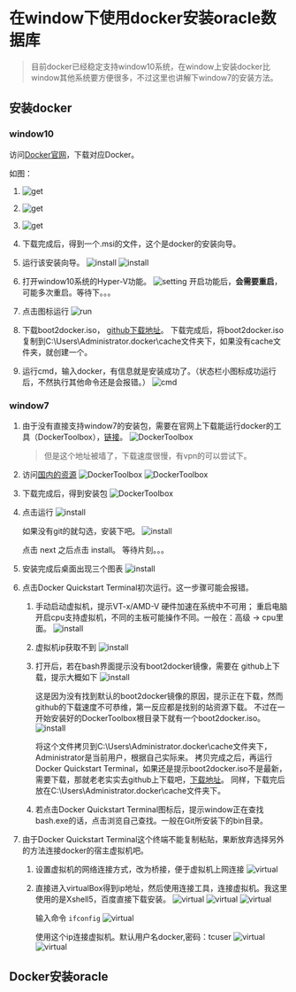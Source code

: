 # 在window下使用docker安装oracle数据库
> 目前docker已经稳定支持window10系统，在window上安装docker比window其他系统要方便很多，不过这里也讲解下window7的安装方法。


## 安装docker

### window10
访问[Docker官网](https://www.docker.com/)，下载对应Docker。

如图：

1. ![get](images/1.png)

2. ![get](images/2.png)

3. ![get](images/3.png)

4. 下载完成后，得到一个.msi的文件，这个是docker的安装向导。

5. 运行该安装向导。
   ![install](images/23.png)
   ![install](images/24.png)
    
6. 打开window10系统的Hyper-V功能。
   ![setting](images/22.png)
   开启功能后，**会需要重启**，可能多次重启。等待下。。。

7. 点击图标运行 
    ![run](images/25.png)

8. 下载boot2docker.iso，
    [github下载地址](https://github.com/boot2docker/boot2docker/releases)。
    下载完成后，将boot2docker.iso复制到C:\Users\Administrator\.docker\cache文件夹下，如果没有cache文件夹，就创建一个。

9. 运行cmd，输入docker，有信息就是安装成功了。（状态栏小图标成功运行后，不然执行其他命令还是会报错。）
   ![cmd](images/26.png)
    
### window7
1. 由于没有直接支持window7的安装包，需要在官网上下载能运行docker的工具（DockerToolbox），[链接](https://www.docker.com/products/docker-toolbox)。
![DockerToolbox](images/4.png)
   > 但是这个地址被墙了，下载速度很慢，有vpn的可以尝试下。

2. 访问[国内的资源](http://get.daocloud.io/#install-docker-for-mac-windows) 
  ![DockerToolbox](images/5.png)
  ![DockerToolbox](images/6.png)

3. 下载完成后，得到安装包
  ![DockerToolbox](images/7.png)

4. 点击运行
  ![install](images/8.png)
  
   如果没有git的就勾选，安装下吧。
   ![install](images/9.png)

    点击 next 之后点击  install。 等待片刻。。。

5. 安装完成后桌面出现三个图表
  ![install](images/10.png)

6. 点击Docker Quickstart Terminal初次运行。这一步骤可能会报错。
    1. 手动启动虚拟机，提示VT-x/AMD-V 硬件加速在系统中不可用；
    重启电脑开启cpu支持虚拟机，不同的主板可能操作不同。一般在：高级 -> cpu里面。
    ![install](images/20.png) 

    2. 虚拟机ip获取不到
    ![install](images/11.png)

    3. 打开后，若在bash界面提示没有boot2docker镜像，需要在
      github上下载，提示大概如下
      ![install](images/12.png)
  
        这是因为没有找到默认的boot2docker镜像的原因，提示正在下载，然而github的下载速度不可恭维，第一反应都是找别的站资源下载。
        不过在一开始安装好的DockerToolbox根目录下就有一个boot2docker.iso。
     ![install](images/13.png)
  
         将这个文件拷贝到C:\Users\Administrator\.docker\cache文件夹下，Administrator是当前用户，根据自己实际来。
        拷贝完成之后，再运行Docker Quickstart Terminal，如果还是提示boot2docker.iso不是最新，需要下载，那就老老实实去github上下载吧，[下载地址](https://github.com/boot2docker/boot2docker/releases)。
        同样，下载完后放在C:\Users\Administrator\.docker\cache文件夹下。

      4. 若点击Docker Quickstart Terminal图标后，提示window正在查找bash.exe的话，点击浏览自己查找。一般在Git所安装下的bin目录。

7. 由于Docker Quickstart Terminal这个终端不能复制粘贴，果断放弃选择另外的方法连接docker的宿主虚拟机吧。
    1. 设置虚拟机的网络连接方式，改为桥接，便于虚拟机上网连接
    ![virtual](images/21.png)
  
    2. 直接进入virtualBox得到ip地址，然后使用连接工具，连接虚拟机。我这里使用的是Xshell5，百度直接下载安装。
    ![virtual](images/14.png)
    ![virtual](images/15.png)
    ![virtual](images/16.png)
  
        输入命令  ``` ifconfig ``` 
    ![virtual](images/17.png)
  
        使用这个ip连接虚拟机。默认用户名docker,密码：tcuser
    ![virtual](images/18.png)
    ![virtual](images/19.png)

## Docker安装oracle
